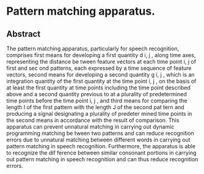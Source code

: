 # Pattern matching apparatus.

## Abstract
The pattern matching apparatus, particularly for speech recognition, comprises first means for developing a first quantity d i, j , along time axes, representing the distance be tween feature vectors at each time point i, j of first and sec ond patterns, each expressed by a time sequence of feature vectors, second means for developing a second quantity g i, j , which is an integration quantity of the first quantity at the time point i, j , on the basis of at least the first quantity at time points including the time point described above and a second quantity previous to at a plurality of predetermined time points before the time point i, j , and third means for comparing the length I of the first pattern with the length J of the second pat tern and producing a signal designating a plurality of predeter mined time points in the second means in accordance with the result of comparison. This apparatus can prevent unnatural matching in carrying out dynamic programming matching be tween two patterns and can reduce recognition errors due to unnatural matching between different words in carrying out pattern matching in speech recognition. Furthermore, the apparatus is able to recognize the dif ference between similar consonant portions in carrying out pattern matching in speech recognition and can thus reduce recognition errors.